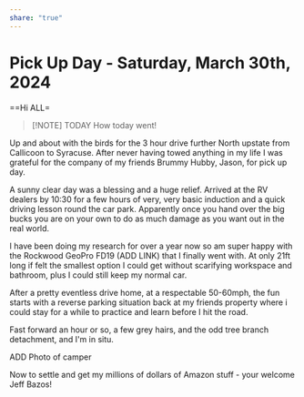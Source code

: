 ```yaml
---
share: "true"
---
```

<!--
published: 2024-03-30
image: https://library.wamphlett.net/photos/vamphlett/blog/header.jpg
title: Pick Up Day - Saturday, March 30th, 2024
description: Pickup
slug: March30
-->

#  Pick Up Day - Saturday, March 30th, 2024

==Hi ALL=

> [!NOTE] TODAY
> How today went!

Up and about with the birds for the 3 hour drive further North upstate from Callicoon to Syracuse. After never having towed anything in my life I was grateful for the company of my friends Brummy Hubby, Jason, for pick up day. 

A sunny clear day was a blessing  and a huge relief. Arrived at the RV dealers by 10:30 for a few hours of very, very basic induction and a quick driving lesson round the car park. Apparently once you hand over the big bucks you are on your own to do as much damage as you want out in the real world.

I have been doing my research for over a year now so am super happy with the Rockwood GeoPro FD19 (ADD LINK) that I finally went with. At only 21ft long if felt the smallest option I could get without scarifying workspace and bathroom, plus I could still keep my normal car.

After a pretty eventless drive home, at a respectable 50-60mph,  the fun starts with a reverse parking situation back at my friends property where i could stay for a while to practice and learn before I hit the road.

Fast forward an hour or so, a few grey hairs, and the odd tree branch detachment, and I'm in situ.

ADD Photo of camper

Now to settle and get my millions of dollars of Amazon stuff - your welcome Jeff Bazos!








